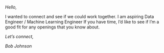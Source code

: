 
_Hello,_

I wanted to connect and see if we could work together. I am aspiring Data Engineer  / Machine Learning Engineer  If you have time, I’d like to see if I’m a good fit for any openings that you know about.

_Let’s connect,_ 

_Bob Johnson_


